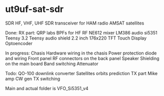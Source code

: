 # ut9uf-sat-sdr
 
SDR HF, VHF, UHF SDR transceiver for HAM radio AMSAT satellites

Done:
 RX part:
 QRP labs BPFs for HF
 RF NE612 mixer
 LM386 audio
 si5351 
 Teensy 3.2
 Teensy audio  shield
 2.2 inch 176x220 TFT Touch Display
 Optoencoder
 
In progress:
 Chasis
 Hardware wiring in the chasis
 Power protection diode and wiring
 Front panel
 RF connectors on the back panel
 Speaker
 Shielding on the main board
 Band switching
 Attenuator
 

Todo:
QO-100 downlink converter
Satellites orbits prediction
TX part
Mike amp
CW gen
TX switching

Main and actual folder is 
VFO_Si5351_v4

